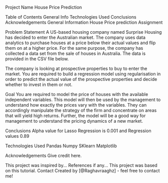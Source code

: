 Project Name
House Price Prediction

Table of Contents
General Info
Technologies Used
Conclusions
Acknowledgements
General Information
House Price prediction Assignment

Problem Statement 
A US-based housing company named Surprise Housing has decided to enter the Australian market. The company uses data analytics to purchase houses at a price below their actual values and flip them on at a higher price. For the same purpose, the company has collected a data set from the sale of houses in Australia. The data is provided in the CSV file below.

 

The company is looking at prospective properties to buy to enter the market. You are required to build a regression model using regularisation in order to predict the actual value of the prospective properties and decide whether to invest in them or not.


Goal 
You are required to model the price of houses with the available independent variables. This model will then be used by the management to understand how exactly the prices vary with the variables. They can accordingly manipulate the strategy of the firm and concentrate on areas that will yield high returns. Further, the model will be a good way for management to understand the pricing dynamics of a new market.

Conclusions
Alpha value for Lasso Regression is 0.001 and Regression values 0.89

Technologies Used
Pandas
Numpy
SKlearn
Matplotlib

Acknowledgements
Give credit here.

This project was inspired by...
References if any...
This project was based on this tutorial.
Contact
Created by [@Raghavraaghz] - feel free to contact me!